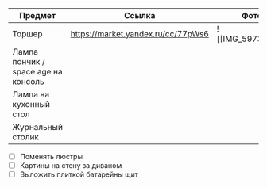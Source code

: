 
| Предмет                             | Ссылка                             | Фото               |
| ----------------------------------- | ---------------------------------- | ------------------ |
| Торшер                              | https://market.yandex.ru/cc/77pWs6 | ![[IMG_5973.jpeg]] |
| Лампа пончик / space age на консоль |                                    |                    |
| Лампа на кухонный стол              |                                    |                    |
| Журнальный столик                   |                                    |                    |

- [ ] Поменять люстры
- [ ] Картины на стену за диваном
- [ ] Выложить плиткой батарейны щит
